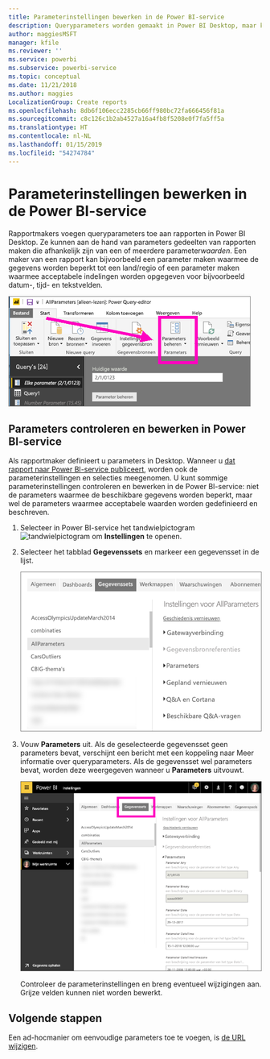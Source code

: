 ```yaml
---
title: Parameterinstellingen bewerken in de Power BI-service
description: Queryparameters worden gemaakt in Power BI Desktop, maar kunnen worden gecontroleerd en bijgewerkt in Power BI-service
author: maggiesMSFT
manager: kfile
ms.reviewer: ''
ms.service: powerbi
ms.subservice: powerbi-service
ms.topic: conceptual
ms.date: 11/21/2018
ms.author: maggies
LocalizationGroup: Create reports
ms.openlocfilehash: 8db6f106ecc2285cb66ff980bc72fa666456f81a
ms.sourcegitcommit: c8c126c1b2ab4527a16a4fb8f5208e0f7fa5ff5a
ms.translationtype: HT
ms.contentlocale: nl-NL
ms.lasthandoff: 01/15/2019
ms.locfileid: "54274784"
---
```

# <a name="edit-parameter-settings-in-the-power-bi-service"></a>Parameterinstellingen bewerken in de Power BI-service
Rapportmakers voegen queryparameters toe aan rapporten in Power BI Desktop. Ze kunnen aan de hand van parameters gedeelten van rapporten maken die afhankelijk zijn van een of meerdere parameter*waarden*. Een maker van een rapport kan bijvoorbeeld een parameter maken waarmee de gegevens worden beperkt tot een land/regio of een parameter maken waarmee acceptabele indelingen worden opgegeven voor bijvoorbeeld datum-, tijd- en tekstvelden.

![Tabblad Start met de optie Parameters beheren in Desktop](media/service-parameters/power-bi-manage-parameters.png)

## <a name="review-and-edit-parameters-in-power-bi-service"></a>Parameters controleren en bewerken in Power BI-service

Als rapportmaker definieert u parameters in Desktop. Wanneer u [dat rapport naar Power BI-service publiceert](desktop-upload-desktop-files.md), worden ook de parameterinstellingen en selecties meegenomen. U kunt sommige parameterinstellingen controleren en bewerken in de Power BI-service: niet de parameters waarmee de beschikbare gegevens worden beperkt, maar wel de parameters waarmee acceptabele waarden worden gedefinieerd en beschreven.

1. Selecteer in Power BI-service het tandwielpictogram ![tandwielpictogram](media/service-parameters/power-bi-cog.png) om **Instellingen** te openen.

2. Selecteer het tabblad **Gegevenssets** en markeer een gegevensset in de lijst. 
    
    ![Het venster Instellingen waarin het tabblad Gegevenssets is geselecteerd](media/service-parameters/power-bi-select-dataset2.png)

3. Vouw **Parameters** uit.  Als de geselecteerde gegevensset geen parameters bevat, verschijnt een bericht met een koppeling naar Meer informatie over queryparameters. Als de gegevensset wel parameters bevat, worden deze weergegeven wanneer u **Parameters** uitvouwt. 

    ![Het venster Instellingen waarin Parameters is uitgevouwen](media/service-parameters/power-bi-settings.png)

    Controleer de parameterinstellingen en breng eventueel wijzigingen aan. Grijze velden kunnen niet worden bewerkt. 


## <a name="next-steps"></a>Volgende stappen
Een ad-hocmanier om eenvoudige parameters toe te voegen, is [de URL wijzigen](service-url-filters.md).